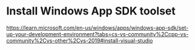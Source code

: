 # Install Windows App SDK toolset
https://learn.microsoft.com/en-us/windows/apps/windows-app-sdk/set-up-your-development-environment?tabs=cs-vs-community%2Ccpp-vs-community%2Cvs-other%2Cvs-2019#install-visual-studio
